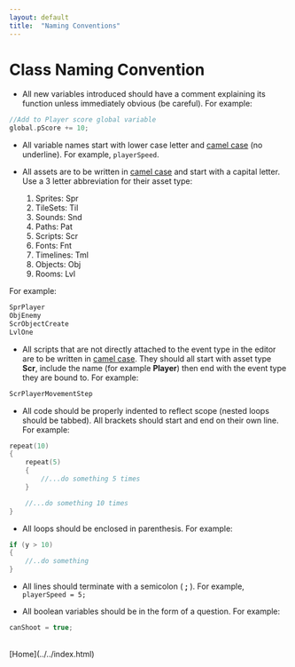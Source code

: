```yaml
---
layout: default
title:  "Naming Conventions"
---
```


# Class Naming Convention 

* All new variables introduced should have a comment explaining its function unless immediately obvious (be careful).  For example:  

```c
//Add to Player score global variable
global.pScore += 10;
```
* All variable names start with lower case letter
and [camel case](https://en.wikipedia.org/wiki/CamelCase) (no underline). For example,
```playerSpeed```.

* All assets are to be written in [camel case](https://en.wikipedia.org/wiki/CamelCase) and start with a capital letter.  Use a 3 letter abbreviation for their asset type:
	
	1. Sprites: Spr
	2. TileSets: Til
	3. Sounds: Snd
	4. Paths: Pat
	5. Scripts: Scr
	6. Fonts: Fnt
	7. Timelines: Tml
	8. Objects: Obj
	9. Rooms: Lvl


For example:

```c
SprPlayer
ObjEnemy
ScrObjectCreate
LvlOne
```

* All scripts that are not directly attached to the event type in the editor are to be written in [camel case](https://en.wikipedia.org/wiki/CamelCase).  They should all start with asset type **Scr**, include the name (for example **Player**) then end with the event type they are bound to.  For example:  

```c
ScrPlayerMovementStep
```

* All code should be properly indented to reflect scope (nested loops should be tabbed).  All brackets should start and end on their own line.  For example:  

```c
repeat(10)
{
	repeat(5)
	{
		//...do something 5 times
	}

	//...do something 10 times
}
```

* All loops should be enclosed in parenthesis.  For example:  

```c
if (y > 10)
{
	//..do something
}
```

* All lines should terminate with a semicolon ( **;** ). For
example, ```playerSpeed = 5;```

* All boolean variables should be in the form of a question.  For example:

```c
canShoot = true;
```


<br />
[Home](../../index.html)

<br />
<br />
<br />
<br />